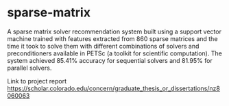 # sparse-matrix
A sparse matrix solver recommendation system built using a support vector machine trained with features extracted from 860 sparse matrices and the time it took to solve them with different combinations of solvers and preconditioners available in PETSc (a toolkit for scientific computation). The system achieved 85.41\% accuracy for sequential solvers and 81.95\% for parallel solvers.

Link to project report
https://scholar.colorado.edu/concern/graduate_thesis_or_dissertations/nz8060063
